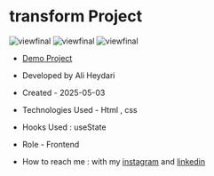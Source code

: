 # transform Project

![viewfinal](https://github.com/user-attachments/assets/e12e81c8-bd23-4e03-b146-8e12a060d8ab)
![viewfinal](https://github.com/user-attachments/assets/6fecf88f-6184-4ccc-bd56-f312b35ad629)
![viewfinal](https://github.com/user-attachments/assets/446de2c6-1df5-4068-8ac9-369b61075afc)

- [Demo Project](https://aliheydarii.github.io/transform-project/)

- Developed by Ali Heydari

- Created - 2025-05-03

- Technologies Used - Html , css

- Hooks Used : useState 

- Role - Frontend

- How to reach me : with my [instagram](https://www.instagram.com/aliheydari.dev/) and [linkedin](https://www.linkedin.com/in/ali-heydari-3567b2191/)
